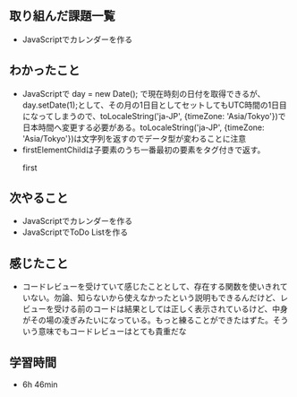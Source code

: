 ## 取り組んだ課題一覧
- JavaScriptでカレンダーを作る
## わかったこと
- JavaScriptで day = new Date(); で現在時刻の日付を取得できるが、day.setDate(1);として、その月の1日目としてセットしてもUTC時間の1日目になってしまうので、toLocaleString('ja-JP', {timeZone: 'Asia/Tokyo'})で日本時間へ変更する必要がある。toLocaleString('ja-JP', {timeZone: 'Asia/Tokyo'})は文字列を返すのでデータ型が変わることに注意
- firstElementChildは子要素のうち一番最初の要素をタグ付きで返す。<p>first</p>
## 次やること
- JavaScriptでカレンダーを作る
- JavaScriptでToDo Listを作る
## 感じたこと
- コードレビューを受けていて感じたこととして、存在する関数を使いきれていない。勿論、知らないから使えなかったという説明もできるんだけど、レビューを受ける前のコードは結果としては正しく表示されているけど、中身がその場の凌ぎみたいになっている。もっと練ることができたはずた。そういう意味でもコードレビューはとても貴重だな
## 学習時間
- 6h 46min